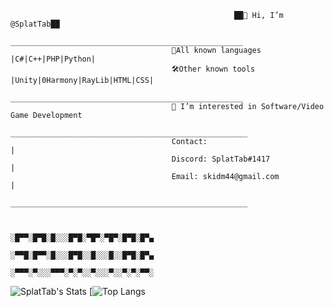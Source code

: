                                                       ██👋 Hi, I’m @SplatTab██
                                        ____________________________________________________
                                        📝All known languages |C#|C++|PHP|Python|           
                                        🛠️Other known tools |Unity|0Harmony|RayLib|HTML|CSS|
                                        ____________________________________________________
                                        👀 I’m interested in Software/Video Game Development
                                        _____________________________________________________
                                        Contact:                                            |
                                        Discord: SplatTab#1417                              |
                                        Email: skidm44@gmail.com                            |
                                        _____________________________________________________
                                    
                                                    
                                                    ░█▀▀░█▀█░█░░░█▀█░▀█▀░▀█▀░█▀█░█▀▄
                                                    ░▀▀█░█▀▀░█░░░█▀█░░█░░░█░░█▀█░█▀▄
                                                    ░▀▀▀░▀░░░▀▀▀░▀░▀░░▀░░░▀░░▀░▀░▀▀░
                                                    
                                                                                           
![SplatTab's Stats](https://github-readme-stats.vercel.app/api?username=splattab&show_icons=true&theme=dark)
[![Top Langs](https://github-readme-stats.vercel.app/api/top-langs/?username=splattab&theme=dark)
